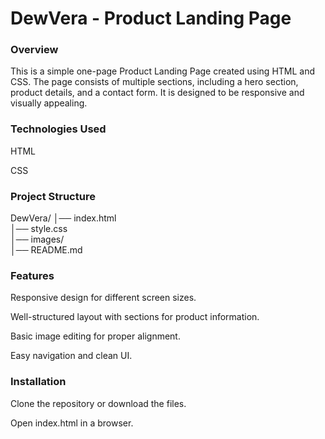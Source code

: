 # DewVera - Product Landing Page

### Overview

This is a simple one-page Product Landing Page created using HTML and CSS. The page consists of multiple sections, including a hero section, product details, and a contact form. It is designed to be responsive and visually appealing.

### Technologies Used

HTML

CSS

### Project Structure

DewVera/
│── index.html      
│── style.css       
│── images/         
│── README.md

### Features

Responsive design for different screen sizes.

Well-structured layout with sections for product information.

Basic image editing for proper alignment.

Easy navigation and clean UI.

### Installation

Clone the repository or download the files.

Open index.html in a browser.


